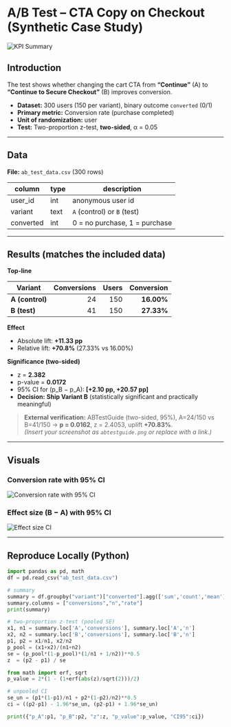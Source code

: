 # A/B Test – CTA Copy on Checkout (Synthetic Case Study)

![KPI Summary](kpi_summary.png)

## Introduction
The test shows whether changing the cart CTA from **“Continue”** (A) to **“Continue to Secure Checkout”** (B) improves conversion.

- **Dataset:** 300 users (150 per variant), binary outcome `converted` (0/1)  
- **Primary metric:** Conversion rate (purchase completed)  
- **Unit of randomization:** user  
- **Test:** Two-proportion z-test, **two-sided**, α = 0.05

---

## Data

**File:** `ab_test_data.csv` (300 rows)

| column     | type | description                         |
|------------|------|-------------------------------------|
| user_id    | int  | anonymous user id                   |
| variant    | text | `A` (control) or `B` (test)         |
| converted  | int  | 0 = no purchase, 1 = purchase       |

---

## Results (matches the included data)

**Top-line**

| Variant | Conversions | Users | Conversion |
|---|---:|---:|---:|
| **A (control)** | 24 | 150 | **16.00%** |
| **B (test)**    | 41 | 150 | **27.33%** |

**Effect**
- Absolute lift: **+11.33 pp**
- Relative lift: **+70.8%** (27.33% vs 16.00%)

**Significance (two-sided)**
- z = **2.382**  
- p-value = **0.0172**  
- 95% CI for (p_B − p_A): **[+2.10 pp, +20.57 pp]**  
- **Decision:** **Ship Variant B** (statistically significant and practically meaningful)

> **External verification:** ABTestGuide (two-sided, 95%), A=24/150 vs B=41/150 → **p = 0.0162**, z = 2.4053, uplift **+70.83%**.  
> *(Insert your screenshot as `abtestguide.png` or replace with a link.)*

---

## Visuals

### Conversion rate with 95% CI
![Conversion rate with 95% CI](conversion_rates_ci.png)

### Effect size (B − A) with 95% CI
![Effect size CI](diff_ci.png)

---

## Reproduce Locally (Python)

```python
import pandas as pd, math
df = pd.read_csv("ab_test_data.csv")

# summary
summary = df.groupby("variant")["converted"].agg(['sum','count','mean'])
summary.columns = ["conversions","n","rate"]
print(summary)

# two-proportion z-test (pooled SE)
x1, n1 = summary.loc['A','conversions'], summary.loc['A','n']
x2, n2 = summary.loc['B','conversions'], summary.loc['B','n']
p1, p2 = x1/n1, x2/n2
p_pool = (x1+x2)/(n1+n2)
se = (p_pool*(1-p_pool)*(1/n1 + 1/n2))**0.5
z  = (p2 - p1) / se

from math import erf, sqrt
p_value = 2*(1 - (1+erf(abs(z)/sqrt(2)))/2)

# unpooled CI
se_un = (p1*(1-p1)/n1 + p2*(1-p2)/n2)**0.5
ci = ((p2-p1) - 1.96*se_un, (p2-p1) + 1.96*se_un)

print({"p_A":p1, "p_B":p2, "z":z, "p_value":p_value, "CI95":ci})
